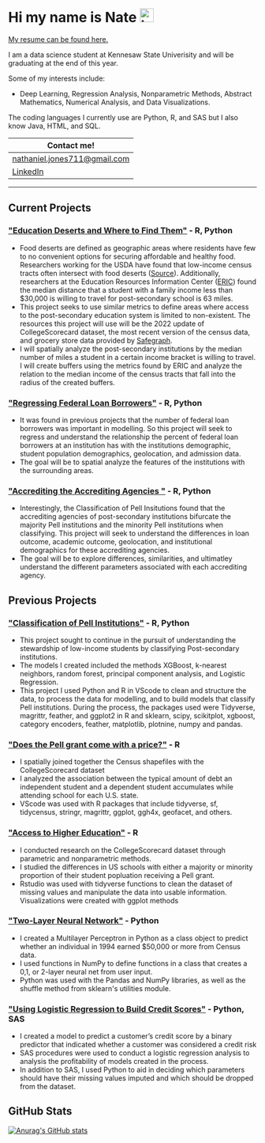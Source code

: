 # Hi my name is Nate <img src="https://user-images.githubusercontent.com/1303154/88677602-1635ba80-d120-11ea-84d8-d263ba5fc3c0.gif" width="28px" alt="hi">

[My resume can be found here.](Nathaniel_Jones_Resume2021.pdf)

I am a data science student at Kennesaw State Univerisity and will be graduating at the end of this year.   

Some of my interests include:
 * Deep Learning, Regression Analysis, Nonparametric Methods, Abstract Mathematics, Numerical Analysis, and Data Visualizations.  

The coding languages I currently use are Python, R, and SAS but I also know Java, HTML, and SQL.

| Contact me! |
|  ----------- |
| nathaniel.jones711@gmail.com |
| [LinkedIn](https://www.linkedin.com/in/nathaniel-jones-4bb52a82/) |

------------------------------------------------------------------------------------------------

## Current Projects
### ["Education Deserts and Where to Find Them"]() - R, Python
* Food deserts are defined as geographic areas where residents have few to no convenient options for securing affordable and healthy food. Researchers working for the USDA have found that low-income census tracts often intersect with food deserts ([Source](https://www.ers.usda.gov/data-products/food-access-research-atlas/documentation/)). Additionally, researchers at the Education Resources Information Center ([ERIC](https://files.eric.ed.gov/fulltext/EJ838811.pdf)) found the median distance that a student with a family income less than $30,000 is willing to travel for post-secondary school is 63 miles.
* This project seeks to use similar metrics to define areas where access to the post-secondary education system is limited to non-existent. The resources this project will use will be the 2022 update of CollegeScorecard dataset, the most recent version of the census data, and grocery store data provided by [Safegraph](https://www.safegraph.com/).
* I will spatially analyze the post-secondary institutions by the median number of miles a student in a certain income bracket is willing to travel. I will create buffers using the metrics found by ERIC and analyze the relation to the median income of the census tracts that fall into the radius of the created buffers.

### ["Regressing Federal Loan Borrowers"]() - R, Python
* It was found in previous projects that the number of federal loan borrowers was important in modelling. So this project will seek to regress and understand the relationship the percent of federal loan borrowers at an institution has with the institutions demographic, student population demographics, geolocation, and admission data.
* The goal will be to spatial analyze the features of the institutions with the surrounding areas. 

### ["Accrediting the Accrediting Agencies "]() - R, Python
* Interestingly, the Classification of Pell Insitutions found that the accrediting agencies of post-secondary institutions bifurcate the majority Pell institutions and the minority Pell institutions when classifying. This project will seek to understand the differences in loan outcome, academic outcome, geolocation, and institutional demographics for these accrediting agencies.   
* The goal will be to explore differences, similarities, and ultimatley understand the different parameters associated with each accrediting agency.

## Previous Projects
### ["Classification of Pell Institutions"](https://github.com/njones738/Classification-of-Pell-Institutions) - R, Python
* This project sought to continue in the pursuit of understanding the stewardship of low-income students by classifying Post-secondary institutions. 
* The models I created included the methods XGBoost, k-nearest neighbors, random forest, principal component analysis, and Logistic Regression.
* This project I used Python and R in VScode to clean and structure the data, to process the data for modelling, and to build models that classify Pell institutions. During the process, the packages used were Tidyverse, magrittr, feather, and ggplot2 in R and sklearn, scipy, scikitplot, xgboost, category encoders, feather, matplotlib, plotnine, numpy and pandas.

### ["Does the Pell grant come with a price?"](https://github.com/njones738/Does-the-Pell-grant-come-with-a-price-) - R
* I spatially joined together the Census shapefiles with the CollegeScorecard dataset 
* I analyzed the association between the typical amount of debt an independent student and a dependent student accumulates while attending school for each U.S. state.
* VScode was used with R packages that include tidyverse, sf, tidycensus, stringr, magrittr, ggplot, ggh4x, geofacet, and others.

### ["Access to Higher Education"](https://github.com/njones738/Access-to-Higher-Education) - R
* I conducted research on the CollegeScorecard dataset through parametric and nonparametric methods.  
* I studied the differences in US schools with either a majority or minority proportion of their student popluation receiving a Pell grant.
* Rstudio was used with tidyverse functions to clean the dataset of missing values and manipulate the data into usable information. Visualizations were created with ggplot methods

### ["Two-Layer Neural Network"](https://github.com/njones738/2L_NN) - Python
* I created a Multilayer Perceptron in Python as a class object to predict
whether an individual in 1994 earned $50,000 or more from Census data.
* I used functions in NumPy to define functions in a class that creates a 0,1, or
2-layer neural net from user input.
* Python was used with the Pandas and NumPy libraries, as well as the shuffle method from sklearn's utilities module.

### ["Using Logistic Regression to Build Credit Scores"](https://github.com/njones738/Using-Logistic-Regression-to-Build-Credit-Scores) - Python, SAS
* I created a model to predict a customer’s credit score by a binary predictor that
indicated whether a customer was considered a credit risk
* SAS procedures were used to conduct a logistic regression analysis to analysis
the profitability of models created in the process.
* In addition to SAS, I used Python to aid in deciding which parameters should have their missing values imputed and which should be dropped from the dataset.

## GitHub Stats

[![Anurag's GitHub stats](https://github-readme-stats.vercel.app/api?username=njones738)](https://github.com/anuraghazra/github-readme-stats)